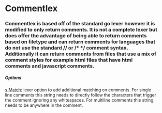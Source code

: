 # Commentlex

### Commentlex is based off of the standard go lexer however it is modified to only return comments. It is not a complete lexer but does offer the advantage of being able to return comments based on filetype and can return comments for languages that do not use the standard // or /* */ comment syntax. Additionally it can return comments from files that use a mix of comment styles for example html files that have html comments and javascript comments.

##### Options
<u>s.Match:</u> lexer option to add additional matching on comments. For single line comments this string needs to directly follow the characters that trigger the comment ignoring any whitespaces. For multiline comments this string needs to be anywhere in the comment.

<!--@todo add script to automatically add supported filetypes to this readme-->


